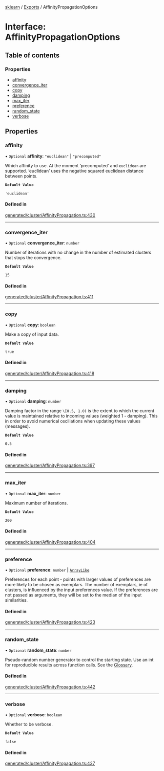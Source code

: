 [sklearn](../readme.md) / [Exports](../modules.md) / AffinityPropagationOptions

# Interface: AffinityPropagationOptions

## Table of contents

### Properties

- [affinity](AffinityPropagationOptions.md#affinity)
- [convergence\_iter](AffinityPropagationOptions.md#convergence_iter)
- [copy](AffinityPropagationOptions.md#copy)
- [damping](AffinityPropagationOptions.md#damping)
- [max\_iter](AffinityPropagationOptions.md#max_iter)
- [preference](AffinityPropagationOptions.md#preference)
- [random\_state](AffinityPropagationOptions.md#random_state)
- [verbose](AffinityPropagationOptions.md#verbose)

## Properties

### affinity

• `Optional` **affinity**: ``"euclidean"`` \| ``"precomputed"``

Which affinity to use. At the moment ‘precomputed’ and `euclidean` are supported. ‘euclidean’ uses the negative squared euclidean distance between points.

**`Default Value`**

`'euclidean'`

#### Defined in

[generated/cluster/AffinityPropagation.ts:430](https://github.com/transitive-bullshit/scikit-learn-ts/blob/367336a/packages/sklearn/src/generated/cluster/AffinityPropagation.ts#L430)

___

### convergence\_iter

• `Optional` **convergence\_iter**: `number`

Number of iterations with no change in the number of estimated clusters that stops the convergence.

**`Default Value`**

`15`

#### Defined in

[generated/cluster/AffinityPropagation.ts:411](https://github.com/transitive-bullshit/scikit-learn-ts/blob/367336a/packages/sklearn/src/generated/cluster/AffinityPropagation.ts#L411)

___

### copy

• `Optional` **copy**: `boolean`

Make a copy of input data.

**`Default Value`**

`true`

#### Defined in

[generated/cluster/AffinityPropagation.ts:418](https://github.com/transitive-bullshit/scikit-learn-ts/blob/367336a/packages/sklearn/src/generated/cluster/AffinityPropagation.ts#L418)

___

### damping

• `Optional` **damping**: `number`

Damping factor in the range `\[0.5, 1.0)` is the extent to which the current value is maintained relative to incoming values (weighted 1 - damping). This in order to avoid numerical oscillations when updating these values (messages).

**`Default Value`**

`0.5`

#### Defined in

[generated/cluster/AffinityPropagation.ts:397](https://github.com/transitive-bullshit/scikit-learn-ts/blob/367336a/packages/sklearn/src/generated/cluster/AffinityPropagation.ts#L397)

___

### max\_iter

• `Optional` **max\_iter**: `number`

Maximum number of iterations.

**`Default Value`**

`200`

#### Defined in

[generated/cluster/AffinityPropagation.ts:404](https://github.com/transitive-bullshit/scikit-learn-ts/blob/367336a/packages/sklearn/src/generated/cluster/AffinityPropagation.ts#L404)

___

### preference

• `Optional` **preference**: `number` \| [`ArrayLike`](../modules.md#arraylike)

Preferences for each point - points with larger values of preferences are more likely to be chosen as exemplars. The number of exemplars, ie of clusters, is influenced by the input preferences value. If the preferences are not passed as arguments, they will be set to the median of the input similarities.

#### Defined in

[generated/cluster/AffinityPropagation.ts:423](https://github.com/transitive-bullshit/scikit-learn-ts/blob/367336a/packages/sklearn/src/generated/cluster/AffinityPropagation.ts#L423)

___

### random\_state

• `Optional` **random\_state**: `number`

Pseudo-random number generator to control the starting state. Use an int for reproducible results across function calls. See the [Glossary](../../glossary.html#term-random_state).

#### Defined in

[generated/cluster/AffinityPropagation.ts:442](https://github.com/transitive-bullshit/scikit-learn-ts/blob/367336a/packages/sklearn/src/generated/cluster/AffinityPropagation.ts#L442)

___

### verbose

• `Optional` **verbose**: `boolean`

Whether to be verbose.

**`Default Value`**

`false`

#### Defined in

[generated/cluster/AffinityPropagation.ts:437](https://github.com/transitive-bullshit/scikit-learn-ts/blob/367336a/packages/sklearn/src/generated/cluster/AffinityPropagation.ts#L437)
